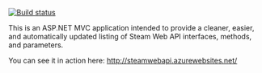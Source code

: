 [![Build status](https://ci.appveyor.com/api/projects/status/clfpfmjq0b4af0c0?svg=true)](https://ci.appveyor.com/project/JustinSkiles/bettersteamwebapidocumentation)

This is an ASP.NET MVC application intended to provide a cleaner, easier, and automatically updated listing of Steam Web API interfaces, methods, and parameters.

You can see it in action here: http://steamwebapi.azurewebsites.net/
